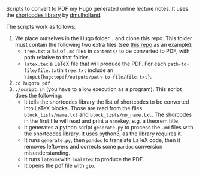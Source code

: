 Scripts to convert to PDF my Hugo generated online lecture notes. It uses the [shortcodes library](https://pypi.org/project/shortcodes/) by [dmulholland](https://darrenmulholland.com/docs/shortcodes/).

The scripts work as follows:

1. We place ourselves in the Hugo folder `.` and clone this repo. This folder must contain the following two extra files (see [this repo](https://gitlab.com/FMuro/estalg) as an example):
    * `tree.txt` a list of `.md` files in `contents/` to be converted to PDF, with path relative to that folder.
    * `latex.tex` a LaTeX file that will produce the PDF. For each `path-to-file/file.txt`in `tree.txt` include an `\input{hugotopdf/outputs/path-to-file/file.txt}`.
2. `cd hugoto pdf`
3. `./script.sh` (you have to allow execution as a program). This script does the following:
    * It tells the shortcodes library the list of shortcodes to be converted into LaTeX blocks. Those are read from the files `block_lists/name.txt` and `block_lists/no_name.txt`. The shorcodes in the first file will read and print a `name`key, e.g. a theorem title.
    * It generates a python script `generate.py` to process the `.md` files with the shortcodes library. It uses python3, as the library requires it.
    * It runs `generate.py`, then `pandoc` to translate LaTeX code, then it removes leftovers and corrects some `pandoc` conversion misunderstanding.
    * It runs `latexmk`with `lualatex` to produce the PDF.
    * It opens the pdf file with `gio`.